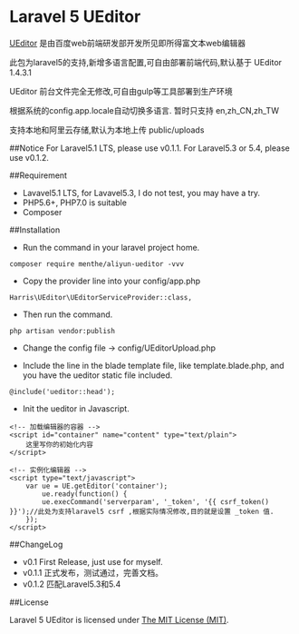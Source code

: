Laravel 5  UEditor
=============

[UEditor](http://ueditor.baidu.com) 是由百度web前端研发部开发所见即所得富文本web编辑器

此包为laravel5的支持,新增多语言配置,可自由部署前端代码,默认基于 UEditor 1.4.3.1

UEditor 前台文件完全无修改,可自由gulp等工具部署到生产环境
 
根据系统的config.app.locale自动切换多语言. 暂时只支持 en,zh_CN,zh_TW

支持本地和阿里云存储,默认为本地上传 public/uploads

##Notice
For Laravel5.1 LTS, please use v0.1.1.
For Laravel5.3 or 5.4, please use v0.1.2.

##Requirement
* Lavavel5.1 LTS, for Lavavel5.3, I do not test, you may have a try.
* PHP5.6+, PHP7.0 is suitable
* Composer

##Installation
* Run the command in your laravel project home.

```
composer require menthe/aliyun-ueditor -vvv

```
* Copy the provider line into your config/app.php

```
Harris\UEditor\UEditorServiceProvider::class,
```
* Then run the command.

```
php artisan vendor:publish
```
* Change the config file -> config/UEditorUpload.php

* Include the line in the blade template file, like template.blade.php, and you have the ueditor static file included.

```
@include('ueditor::head');
```
* Init the ueditor in Javascript.

```
<!-- 加载编辑器的容器 -->
<script id="container" name="content" type="text/plain">
    这里写你的初始化内容
</script>

<!-- 实例化编辑器 -->
<script type="text/javascript">
    var ue = UE.getEditor('container');
        ue.ready(function() {
        ue.execCommand('serverparam', '_token', '{{ csrf_token() }}');//此处为支持laravel5 csrf ,根据实际情况修改,目的就是设置 _token 值.    
    });
</script>
```

##ChangeLog
 
 - v0.1 First Release, just use for myself.
 - v0.1.1 正式发布，测试通过，完善文档。
 - v0.1.2 匹配Laravel5.3和5.4
 





##License

Laravel 5  UEditor is licensed under [The MIT License (MIT)](LICENSE).


